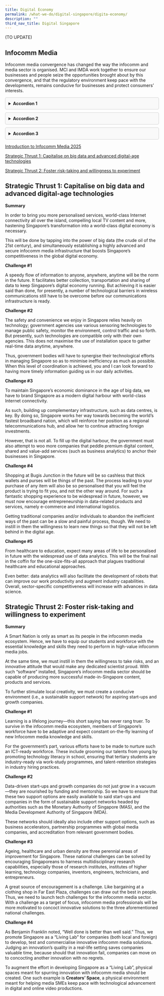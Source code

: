 ```yaml
---
title: Digital Economy
permalink: /what-we-do/digital-singapore/digita-economy/
description: ""
third_nav_title: Digital Singapore
---
```

(TO UPDATE)

Infocomm Media
--------------
Infocomm media convergence has changed the way the infocomm and media sector is organised. MCI and IMDA work together to ensure our businesses and people seize the opportunities brought about by this convergence, and that the regulatory environment keep pace with the developments, remains conducive for businesses and protect consumers’ interests.

<style>
  /* Styling for the accordion container */
  details {
    border: 1px solid #ccc;
    background-color: #f9f9f9;
    border-radius: 4px;
    padding: 10px;
    margin-bottom: 10px;
  }

  /* Styling for the accordion header */
  summary {
    font-weight: bold;
    cursor: pointer;
  }
</style>

<details>
  <summary>Accordion 1</summary>
  
  Content for accordion 1...
</details>

<details>
  <summary>Accordion 2</summary>
  
  Content for accordion 2...
</details>

<details>
  <summary>Accordion 3</summary>
  
  Content for accordion 3...
</details>


[Introduction to Infocomm Media 2025](#section1)

[Strategic Thrust 1: Capitalise on big data and advanced digital-age technologies](#section2)


[Strategic Thrust 2: Foster risk-taking and willingness to experiment](#section3)








<h2 id="section2">Strategic Thrust 1: Capitalise on big data and advanced digital-age technologies</h2>

**Summary**

In order to bring you more personalised services, world-class Internet connectivity all over the island, compelling local TV content and more, hastening Singapore’s transformation into a world-class digital economy is necessary.

This will be done by tapping into the power of big data (the crude oil of the 21st&nbsp;century), and simultaneously establishing a highly advanced and secure infocomm media infrastructure that boosts Singapore’s competitiveness in the global digital economy.

**Challenge #1**

A speedy flow of information to anyone, anywhere, anytime will be the norm in the future. It facilitates better collection, transportation and sharing of data to keep Singapore’s digital economy running. But achieving it is easier said than done, for presently, a number of technological barriers in wireless communications still have to be overcome before our communications infrastructure is ready.&nbsp;

**Challenge #2**

The safety and convenience we enjoy in Singapore relies heavily on technology; government agencies use various sensoring technologies to manage public safety, monitor the environment, control traffic and so forth. But presently, such technologies are compatible only with their own agencies. This does not maximise the use of installation space to gather real-time data anytime, anywhere.

Thus, government bodies will have to synergise their technological efforts in managing Singapore so as to minimise inefficiency as much as possible. When this level of coordination is achieved, you and I can look forward to having more timely information guiding us in our daily activities.

**Challenge #3**

To maintain Singapore’s economic dominance in the age of big data, we have to brand Singapore as a modern digital harbour with world-class Internet connectivity.

As such, building up complementary infrastructure, such as data centres, is key. By doing so, Singapore works her way towards becoming the world’s fastest broadband nation, which will reinforce her position as a regional telecommunications hub, and allow her to continue attracting foreign investments.

However, that is not all. To fill up the digital harbour, the government must also attempt to woo more companies that peddle premium digital content, shared and value-add services (such as business analytics) to anchor their businesses in Singapore.

**Challenge #4**

Shopping at Bugis Junction in the future will be so cashless that thick wallets and purses will be things of the past. The process leading to your purchase of any item will also be so personalised that you will feel the product is trying to fit you, and not the other way around. For such a fantastic shopping experience to be widespread in future, however, we must now encourage entrepreneurship in data-related products and services, namely e-commerce and international logistics.

Getting traditional companies and/or individuals to abandon the inefficient ways of the past can be a slow and painful process, though. We need to instill in them the willingness to learn new things so that they will not be left behind in the digital age.

**Challenge #5**

From healthcare to education, expect many areas of life to be personalised in future with the widespread use of data analytics. This will be the final nail in the coffin for the one-size-fits-all approach that plagues traditional healthcare and educational approaches.

Even better: data analytics will also facilitate the development of robots that can improve our work productivity and augment industry capabilities. Overall, sector-specific competitiveness will increase with advances in data science.

## Strategic Thrust 2: Foster risk-taking and willingness to experiment
**Summary**

A Smart Nation is only as smart as its people in the infocomm media ecosystem. Hence, we have to equip our students and workforce with the essential knowledge and skills they need to perform in high-value infocomm media jobs.

At the same time, we must instill in them the willingness to take risks, and an innovative attitude that would make any dedicated scientist proud. With such “software” installed, Singapore’s infocomm media sector should be capable of producing more successful made-in-Singapore content, products and services.

To further stimulate local creativity, we must create a conducive environment (i.e., a sustainable support network) for aspiring start-ups and growth companies.

**Challenge #1**

Learning is a lifelong journey—this short saying has never rang truer. To survive in the infocomm media ecosystem, members of Singapore’s workforce have to be adaptive and expect constant on-the-fly learning of new Infocomm media knowledge and skills.

For the government’s part, various efforts have to be made to nurture such an ICT-ready workforce. These include grooming our talents from young by promoting technology literacy in school, ensuring that tertiary students are industry-ready via work-study programmes, and talent-retention strategies in industry hiring practices.

**Challenge #2**

Data-driven start-ups and growth companies do not just grow in a vacuum—they are nourished by funding and mentorship. So we have to ensure that these two support options are easily available to said start-ups and companies in the form of sustainable support networks headed by authorities such as the Monetary Authority of Singapore (MAS), and the Media Development Authority of Singapore (MDA).

These networks should ideally also include other support options, such as business accelerators, partnership programmes with global media companies, and accreditation from relevant government bodies.

**Challenge #3**

Ageing, healthcare and urban density are three perennial areas of improvement for Singapore. These national challenges can be solved by encouraging Singaporeans to harness multidisciplinary research capabilities, especially those of research institutes, institutes of higher learning, technology companies, inventors, engineers, technicians, and entrepreneurs.

A great source of encouragement is a challenge. Like bargaining at a clothing shop in Far East Plaza, challenges can draw out the best in people. Thus, we need to launch tech challenges for the infocomm media sector. With a challenge as a target of focus, infocomm media professionals will be more motivated to concoct innovative solutions to the three aforementioned national challenges.

**Challenge #4**

As Benjamin Franklin noted, “Well done is better than well said.” Thus, we promote Singapore as a “Living Lab” for companies (both local and foreign) to develop, test and commercialise innovative infocomm media solutions. Judging an innovation’s quality in a real-life setting saves companies valuable time, because should that innovation fail, companies can move on to concocting another innovation with no regrets.

To augment the effort in developing Singapore as a “Living Lab”, physical spaces meant for spurring innovation with infocomm media should be created. One such example is&nbsp;**Creators’ Space**, a physical environment meant for helping media SMEs keep pace with technological advancement in digital and online video productions.